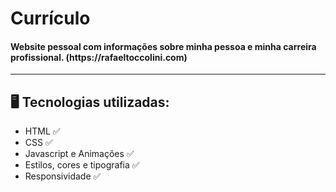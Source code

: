 # <b>Currículo</b>

<h4><b>Website pessoal com informações sobre minha pessoa e minha carreira profissional. (https://rafaeltoccolini.com) </h4></b>

--------------------------------------------------------------------------------------------------------------------------------------------------------------------------------

## 🖥️ Tecnologias utilizadas:

- HTML ✅
- CSS ✅
- Javascript e Animações ✅
- Estilos, cores e tipografia ✅
- Responsividade ✅
